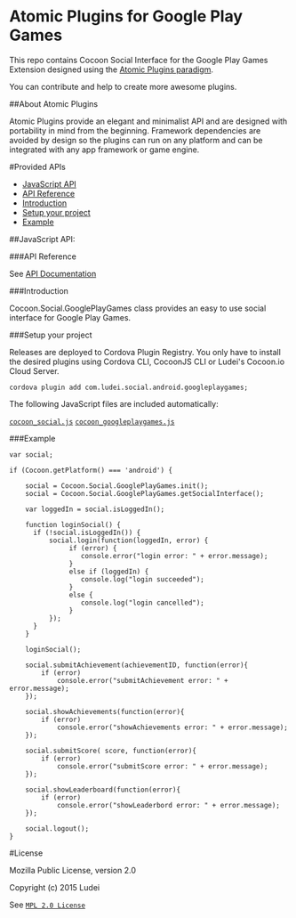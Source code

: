 Atomic Plugins for Google Play Games
========================================

This repo contains Cocoon Social Interface for the Google Play Games Extension designed using the [Atomic Plugins paradigm](#about-atomic-plugins). 

You can contribute and help to create more awesome plugins.

##About Atomic Plugins

Atomic Plugins provide an elegant and minimalist API and are designed with portability in mind from the beginning. Framework dependencies are avoided by design so the plugins can run on any platform and can be integrated with any app framework or game engine. 

#Provided APIs

  * [JavaScript API](#javascript-api)
  * [API Reference](#api-reference)
  * [Introduction](#introduction)
  * [Setup your project](#setup-your-project)
  * [Example](#example-1)

##JavaScript API:

###API Reference

See [API Documentation](http://ludei.github.io/cocoon-common/dist/doc/js/Cocoon.Social.GooglePlayGames.html)

###Introduction 

Cocoon.Social.GooglePlayGames class provides an easy to use social interface for Google Play Games. 

###Setup your project

Releases are deployed to Cordova Plugin Registry. You only have to install the desired plugins using Cordova CLI, CocoonJS CLI or Ludei's Cocoon.io Cloud Server.

    cordova plugin add com.ludei.social.android.googleplaygames;

The following JavaScript files are included automatically:

[`cocoon_social.js`](https://github.com/ludei/atomic-plugins-social/blob/master/src/js/cocoon_social.js)
[`cocoon_googleplaygames.js`](src/js/cocoon_googleplaygames.js)

###Example

	var social;

	if (Cocoon.getPlatform() === 'android') {
		
		social = Cocoon.Social.GooglePlayGames.init();
		social = Cocoon.Social.GooglePlayGames.getSocialInterface();
	
		var loggedIn = social.isLoggedIn();

		function loginSocial() {
		  if (!social.isLoggedIn()) {
		      social.login(function(loggedIn, error) {
		           if (error) {
		              console.error("login error: " + error.message);
		           }
		           else if (loggedIn) {
		              console.log("login succeeded");
		           }
		           else {
		              console.log("login cancelled");
		           }
		      });
		  }
		}

		loginSocial();

	    social.submitAchievement(achievementID, function(error){
	    	if (error)
	        	console.error("submitAchievement error: " + error.message);
		});

		social.showAchievements(function(error){
	    	if (error)
	        	console.error("showAchievements error: " + error.message);
		});

		social.submitScore( score, function(error){
    		if (error)
        		console.error("submitScore error: " + error.message);
		});

		social.showLeaderboard(function(error){
   			if (error)
     			console.error("showLeaderbord error: " + error.message);
		});

	    social.logout();
	}

#License

Mozilla Public License, version 2.0

Copyright (c) 2015 Ludei 

See [`MPL 2.0 License`](LICENSE)
